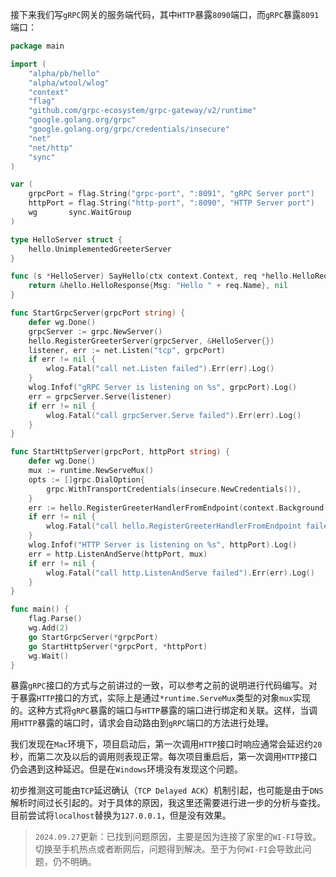 接下来我们写`gRPC`网关的服务端代码，其中`HTTP`暴露`8090`端口，而`gRPC`暴露`8091`端口：

```go
package main

import (
	"alpha/pb/hello"
	"alpha/wtool/wlog"
	"context"
	"flag"
	"github.com/grpc-ecosystem/grpc-gateway/v2/runtime"
	"google.golang.org/grpc"
	"google.golang.org/grpc/credentials/insecure"
	"net"
	"net/http"
	"sync"
)

var (
	grpcPort = flag.String("grpc-port", ":8091", "gRPC Server port")
	httpPort = flag.String("http-port", ":8090", "HTTP Server port")
	wg       sync.WaitGroup
)

type HelloServer struct {
	hello.UnimplementedGreeterServer
}

func (s *HelloServer) SayHello(ctx context.Context, req *hello.HelloRequest) (*hello.HelloResponse, error) {
	return &hello.HelloResponse{Msg: "Hello " + req.Name}, nil
}

func StartGrpcServer(grpcPort string) {
	defer wg.Done()
	grpcServer := grpc.NewServer()
	hello.RegisterGreeterServer(grpcServer, &HelloServer{})
	listener, err := net.Listen("tcp", grpcPort)
	if err != nil {
		wlog.Fatal("call net.Listen failed").Err(err).Log()
	}
	wlog.Infof("gRPC Server is listening on %s", grpcPort).Log()
	err = grpcServer.Serve(listener)
	if err != nil {
		wlog.Fatal("call grpcServer.Serve failed").Err(err).Log()
	}
}

func StartHttpServer(grpcPort, httpPort string) {
	defer wg.Done()
	mux := runtime.NewServeMux()
	opts := []grpc.DialOption{
		grpc.WithTransportCredentials(insecure.NewCredentials()),
	}
	err := hello.RegisterGreeterHandlerFromEndpoint(context.Background(), mux, grpcPort, opts)
	if err != nil {
		wlog.Fatal("call hello.RegisterGreeterHandlerFromEndpoint failed").Err(err).Log()
	}
	wlog.Infof("HTTP Server is listening on %s", httpPort).Log()
	err = http.ListenAndServe(httpPort, mux)
	if err != nil {
		wlog.Fatal("call http.ListenAndServe failed").Err(err).Log()
	}
}

func main() {
	flag.Parse()
	wg.Add(2)
	go StartGrpcServer(*grpcPort)
	go StartHttpServer(*grpcPort, *httpPort)
	wg.Wait()
}
```

暴露`gRPC`接口的方式与之前讲过的一致，可以参考之前的说明进行代码编写。对于暴露`HTTP`接口的方式，实际上是通过`*runtime.ServeMux`类型的对象`mux`实现的。这种方式将`gRPC`暴露的端口与`HTTP`暴露的端口进行绑定和关联。这样，当调用`HTTP`暴露的端口时，请求会自动路由到`gRPC`端口的方法进行处理。

我们发现在`Mac`环境下，项目启动后，第一次调用`HTTP`接口时响应通常会延迟约`20`秒，而第二次及以后的调用则表现正常。每次项目重启后，第一次调用`HTTP`接口仍会遇到这种延迟。但是在`Windows`环境没有发现这个问题。

初步推测这可能由`TCP`延迟确认（`TCP Delayed ACK`）机制引起，也可能是由于`DNS`解析时间过长引起的。对于具体的原因，我这里还需要进行进一步的分析与查找。目前尝试将`localhost`替换为`127.0.0.1`，但是没有效果。

> `2024.09.27`更新：已找到问题原因，主要是因为连接了家里的`WI-FI`导致。切换至手机热点或者断网后，问题得到解决。至于为何`WI-FI`会导致此问题，仍不明确。

